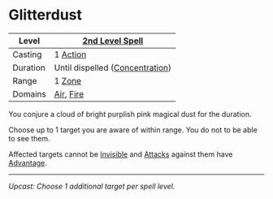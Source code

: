 # Glitterdust

| Level    | [2nd Level Spell](2nd%20Level%20Spells.md)                                 |
| -------- | -------------------------------------------------------------------------- |
| Casting  | 1 [Action](../../../../Game%20Procedures/Core%20Procedures/Action.md)      |
| Duration | Until dispelled ([Concentration](../../Concentration.md))                  |
| Range    | 1 [Zone](../../../../Game%20Procedures/Core%20Procedures/Zone.md)          |
| Domains  | [Air](../../Spell%20Domains/Air.md), [Fire](../../Spell%20Domains/Fire.md) |

You conjure a cloud of bright purplish pink magical dust for the duration.

Choose up to 1 target you are aware of within range. You do not to be able to see them.

Affected targets cannot be [Invisible](../../../../Game%20Procedures/Conditions/Invisible.md) and [Attacks](../../../../Game%20Procedures/Combat/Attack.md) against them have [Advantage](../../../../Game%20Procedures/Die%20Rolling%20Mechanics/Advantage.md).

---
*Upcast: Choose 1 additional target per spell level.*
